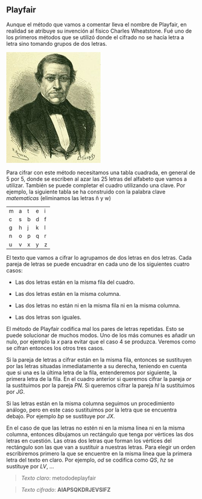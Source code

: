 ## Playfair

Aunque el método que vamos a comentar lleva el nombre de Playfair, en realidad se atribuye su invención al físico Charles Wheatstone.    Fué uno de los primeros métodos que se utilizó donde el cifrado no se hacía letra a letra sino tomando grupos de dos letras.

![](imagenes/wheststone.jpg)

Para cifrar con este método necesitamos una tabla cuadrada, en general de 5 por 5, donde se escriben al azar las 25 letras del alfabeto que vamos a utilizar.  También se puede completar el cuadro utilizando una clave.  Por ejemplo, la siguiente tabla se ha construido con la palabra clave *matematicas* (eliminamos las letras ñ y w)

|     |     |     |     |    |
| --- | --- | --- | --- | ---|
| m   | a   | t   | e   | i  |
| c   | s   | b   | d   | f  |  
| g   | h   | j   | k   | l  |
| n   | o   | p   | q   | r  |
| u   | v   | x   | y   | z  |
		


El texto que vamos a cifrar lo agrupamos de dos letras en dos letras.  Cada pareja de letras se puede encuadrar en cada uno de los siguientes cuatro casos:

- Las dos letras están en la misma fila del cuadro.

- Las dos letras están en la misma columna.

- Las dos letras no están ni en la misma fila ni en la misma columna.

- Las dos letras son iguales.

El método de Playfair codifica mal los pares de letras repetidas.  Esto se puede solucionar de muchos modos.  Uno de los más comunes es añadir un nulo, por ejemplo la *x* para evitar que el caso 4 se produzca.  Veremos como se cifran entonces los otros tres casos.  

Si la pareja de letras a cifrar están en la misma fila, entonces  se sustituyen por las letras situadas inmediatamente a su derecha, teniendo en cuenta que si una es la última letra de la fila, entenderemos por siguiente, la primera letra de la fila.  En el cuadro anterior si queremos cifrar la pareja *or* la sustituimos por la pareja *PN*.  Si queremos cifrar la pareja *hl* la sustituimos por *JG*.

Si las letras están en la misma columna seguimos un procedimiento análogo, pero en este caso sustituimos por la letra que se encuentra debajo. Por ejemplo *bp* se sustituye por *JX*.

En el caso de que las letras no estén ni en la misma linea ni en la misma columna, entonces dibujamos un rectángulo que tenga por vértices las dos letras en cuestión.  Las otras dos letras que forman los vértices del rectángulo son las que van a sustituir a nuestras letras.  Para elegir un orden escribiremos primero la que se encuentre en la misma línea que la primera letra del texto en claro. Por ejemplo, *od* se codifica como *QS*, *hz* se sustituye por *LV*, ...


> *Texto claro*: metododeplayfair

> *Texto cifrado*: **AIAPSQKDRJEVSIFZ**